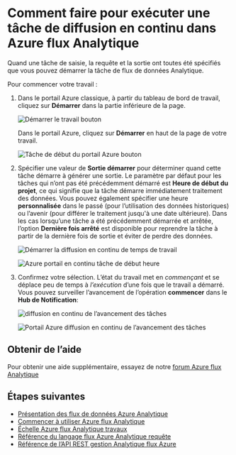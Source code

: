 <properties 
    pageTitle="Comment démarrer la diffusion en continu les tâches de flux de données Analytique | Microsoft Azure" 
    description="Comment exécuter une tâche de diffusion en continu dans Azure flux Analytique | segment de tracé d’apprentissage."
    keywords="tâches de diffusion en continu"
    documentationCenter=""
    services="stream-analytics"
    authors="jeffstokes72" 
    manager="jhubbard" 
    editor="cgronlun"/>

<tags 
    ms.service="stream-analytics" 
    ms.devlang="na" 
    ms.topic="article" 
    ms.tgt_pltfrm="na" 
    ms.workload="data-services" 
    ms.date="09/26/2016" 
    ms.author="jeffstok"/>

# <a name="how-to-run-a-streaming-job-in-azure-stream-analytics"></a>Comment faire pour exécuter une tâche de diffusion en continu dans Azure flux Analytique

Quand une tâche de saisie, la requête et la sortie ont toutes été spécifiés que vous pouvez démarrer la tâche de flux de données Analytique.

Pour commencer votre travail :

1.  Dans le portail Azure classique, à partir du tableau de bord de travail, cliquez sur **Démarrer** dans la partie inférieure de la page.

    ![Démarrer le travail bouton](./media/stream-analytics-run-a-job/1-stream-analytics-run-a-job.png)  

    Dans le portail Azure, cliquez sur **Démarrer** en haut de la page de votre travail.

    ![Tâche de début du portail Azure bouton](./media/stream-analytics-run-a-job/4-stream-analytics-run-a-job.png)  

2.  Spécifier une valeur de **Sortie démarrer** pour déterminer quand cette tâche démarre à générer une sortie. Le paramètre par défaut pour les tâches qui n’ont pas été précédemment démarré est **Heure de début du projet**, ce qui signifie que la tâche démarre immédiatement traitement des données. Vous pouvez également spécifier une heure **personnalisée** dans le passé (pour l’utilisation des données historiques) ou l’avenir (pour différer le traitement jusqu'à une date ultérieure). Dans les cas lorsqu’une tâche a été précédemment démarrée et arrêtée, l’option **Dernière fois arrêté** est disponible pour reprendre la tâche à partir de la dernière fois de sortie et éviter de perdre des données.  

    ![Démarrer la diffusion en continu de temps de travail](./media/stream-analytics-run-a-job/2-stream-analytics-run-a-job.png)  

    ![Azure portail en continu tâche de début heure](./media/stream-analytics-run-a-job/5-stream-analytics-run-a-job.png)  

3.  Confirmez votre sélection. L’état du travail met en *commençant* et se déplace peu de temps à *l’exécution* d’une fois que le travail a démarré. Vous pouvez surveiller l’avancement de l’opération **commencer** dans le **Hub de Notification**:

    ![diffusion en continu de l’avancement des tâches](./media/stream-analytics-run-a-job/3-stream-analytics-run-a-job.png)  

    ![Portail Azure diffusion en continu de l’avancement des tâches](./media/stream-analytics-run-a-job/6-stream-analytics-run-a-job.png)  

## <a name="get-help"></a>Obtenir de l’aide
Pour obtenir une aide supplémentaire, essayez de notre [forum Azure flux Analytique](https://social.msdn.microsoft.com/Forums/en-US/home?forum=AzureStreamAnalytics)

## <a name="next-steps"></a>Étapes suivantes

- [Présentation des flux de données Azure Analytique](stream-analytics-introduction.md)
- [Commencer à utiliser Azure flux Analytique](stream-analytics-get-started.md)
- [Échelle Azure flux Analytique travaux](stream-analytics-scale-jobs.md)
- [Référence du langage flux Azure Analytique requête](https://msdn.microsoft.com/library/azure/dn834998.aspx)
- [Référence de l’API REST gestion Analytique flux Azure](https://msdn.microsoft.com/library/azure/dn835031.aspx)
